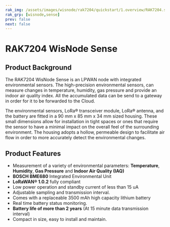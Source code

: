 ```yaml
---
rak_img: /assets/images/wisnode/rak7204/quickstart/1.overview/RAK7204.svg
rak_grp: [wisnode,sense]
prev: false
next: false
---
```


# RAK7204 WisNode Sense

<rk-img
  src="/assets/images/wisnode/rak7204/quickstart/1.overview/nwvusdulqxqcp5blomrd.jpg"
  width="50%"
  figure-number="1"
  caption="RAK7204 WisNode Sense Product Overview"
/>

## Product Background

The RAK7204 WisNode Sense is an LPWAN node with integrated environmental sensors. The high-precision environmental sensors, can measure changes in temperature, humidity, gas pressure and provide an indoor air quality index. All the accumulated data can be send to a gateway in order for it to be forwarded to the Cloud.

The environmental sensors, LoRa® transceiver module, LoRa® antenna, and the battery are fitted in a 90 mm x 85 mm x 34 mm sized housing. These small dimensions allow for installation in tight spaces or ones that require the sensor to have a minimal impact on the overall feel of the surrounding environment. The housing adopts a hollow, permeable design to facilitate air flow in order to more accurately detect the environmental changes.

<rk-btn
  src="/Product-Categories/WisNode/RAK7204/Quickstart/"
  label="Get Started with RAK7204 WisNode Sense"
/>

## Product Features

- Measurement of a variety of environmental parameters: **Temperature**, **Humidity**, **Gas Pressure** and **Indoor Air Quality (IAQ)**
- **BOSCH BME680** Integrated Environmental Unit
- **LoRaWAN® 1.0.2** fully compliant
- Low power operation and standby current of less than 15 uA
- Adjustable sampling and transmission interval.
- Comes with a replaceable 3500 mAh high capacity lithium battery
- Real time battery status monitoring.
- **Battery life of more than 2 years** (At 15 minute data transmission interval)
- Compact in size, easy to install and maintain.

